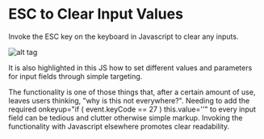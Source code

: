 ESC to Clear Input Values
=========================

Invoke the ESC key on the keyboard in Javascript to clear any inputs.

![alt tag](https://github.com/countereverything/escapetoclear/blob/master/ss1.jpg)

It is also highlighted in this JS how to set different values and parameters for input fields through simple targeting.

The functionality is one of those things that, after a certain amount of use, leaves users thinking, "why is this not everywhere?". Needing to add the required onkeyup="if ( event.keyCode == 27 ) this.value=''" to every input field can be tedious and clutter otherwise simple markup. Invoking the functionality with Javascript elsewhere promotes clear readability.